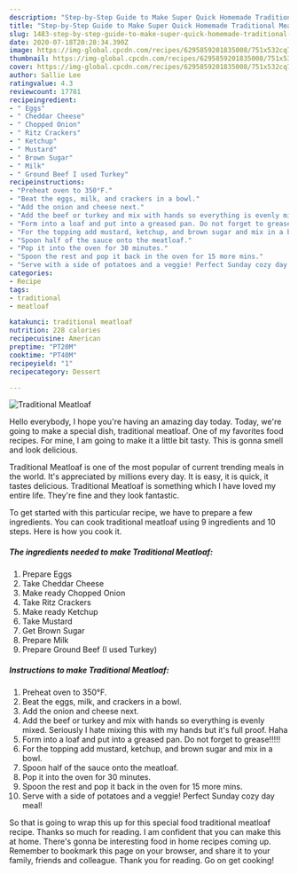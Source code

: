 ```yaml
---
description: "Step-by-Step Guide to Make Super Quick Homemade Traditional Meatloaf"
title: "Step-by-Step Guide to Make Super Quick Homemade Traditional Meatloaf"
slug: 1483-step-by-step-guide-to-make-super-quick-homemade-traditional-meatloaf
date: 2020-07-18T20:28:34.390Z
image: https://img-global.cpcdn.com/recipes/6295859201835008/751x532cq70/traditional-meatloaf-recipe-main-photo.jpg
thumbnail: https://img-global.cpcdn.com/recipes/6295859201835008/751x532cq70/traditional-meatloaf-recipe-main-photo.jpg
cover: https://img-global.cpcdn.com/recipes/6295859201835008/751x532cq70/traditional-meatloaf-recipe-main-photo.jpg
author: Sallie Lee
ratingvalue: 4.3
reviewcount: 17781
recipeingredient:
- " Eggs"
- " Cheddar Cheese"
- " Chopped Onion"
- " Ritz Crackers"
- " Ketchup"
- " Mustard"
- " Brown Sugar"
- " Milk"
- " Ground Beef I used Turkey"
recipeinstructions:
- "Preheat oven to 350°F."
- "Beat the eggs, milk, and crackers in a bowl."
- "Add the onion and cheese next."
- "Add the beef or turkey and mix with hands so everything is evenly mixed. Seriously I hate mixing this with my hands but it&#39;s full proof. Haha"
- "Form into a loaf and put into a greased pan. Do not forget to grease!!!!!"
- "For the topping add mustard, ketchup, and brown sugar and mix in a bowl."
- "Spoon half of the sauce onto the meatloaf."
- "Pop it into the oven for 30 minutes."
- "Spoon the rest and pop it back in the oven for 15 more mins."
- "Serve with a side of potatoes and a veggie! Perfect Sunday cozy day meal!"
categories:
- Recipe
tags:
- traditional
- meatloaf

katakunci: traditional meatloaf 
nutrition: 228 calories
recipecuisine: American
preptime: "PT20M"
cooktime: "PT40M"
recipeyield: "1"
recipecategory: Dessert

---
```



![Traditional Meatloaf](https://img-global.cpcdn.com/recipes/6295859201835008/751x532cq70/traditional-meatloaf-recipe-main-photo.jpg)

Hello everybody, I hope you're having an amazing day today. Today, we're going to make a special dish, traditional meatloaf. One of my favorites food recipes. For mine, I am going to make it a little bit tasty. This is gonna smell and look delicious.



Traditional Meatloaf is one of the most popular of current trending meals in the world. It's appreciated by millions every day. It is easy, it is quick, it tastes delicious. Traditional Meatloaf is something which I have loved my entire life. They're fine and they look fantastic.


To get started with this particular recipe, we have to prepare a few ingredients. You can cook traditional meatloaf using 9 ingredients and 10 steps. Here is how you cook it.

<!--inarticleads1-->

##### The ingredients needed to make Traditional Meatloaf:

1. Prepare  Eggs
1. Take  Cheddar Cheese
1. Make ready  Chopped Onion
1. Take  Ritz Crackers
1. Make ready  Ketchup
1. Take  Mustard
1. Get  Brown Sugar
1. Prepare  Milk
1. Prepare  Ground Beef (I used Turkey)




<!--inarticleads2-->

##### Instructions to make Traditional Meatloaf:

1. Preheat oven to 350°F.
1. Beat the eggs, milk, and crackers in a bowl.
1. Add the onion and cheese next.
1. Add the beef or turkey and mix with hands so everything is evenly mixed. Seriously I hate mixing this with my hands but it&#39;s full proof. Haha
1. Form into a loaf and put into a greased pan. Do not forget to grease!!!!!
1. For the topping add mustard, ketchup, and brown sugar and mix in a bowl.
1. Spoon half of the sauce onto the meatloaf.
1. Pop it into the oven for 30 minutes.
1. Spoon the rest and pop it back in the oven for 15 more mins.
1. Serve with a side of potatoes and a veggie! Perfect Sunday cozy day meal!




So that is going to wrap this up for this special food traditional meatloaf recipe. Thanks so much for reading. I am confident that you can make this at home. There's gonna be interesting food in home recipes coming up. Remember to bookmark this page on your browser, and share it to your family, friends and colleague. Thank you for reading. Go on get cooking!
